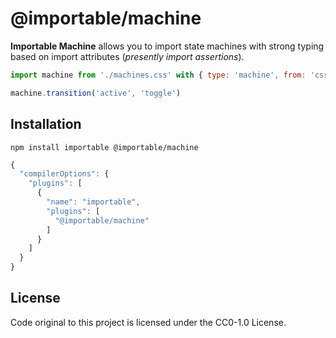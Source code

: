 # @importable/machine

**Importable Machine** allows you to import state machines with strong typing based on import attributes (_presently import assertions_).

```js
import machine from './machines.css' with { type: 'machine', from: 'css' }

machine.transition('active', 'toggle')

```

## Installation

```shell
npm install importable @importable/machine
```

```js
{
  "compilerOptions": {
    "plugins": [
      {
        "name": "importable",
        "plugins": [
          "@importable/machine"
        ]
      }
    ]
  }
}
```

## License

Code original to this project is licensed under the CC0-1.0 License.
